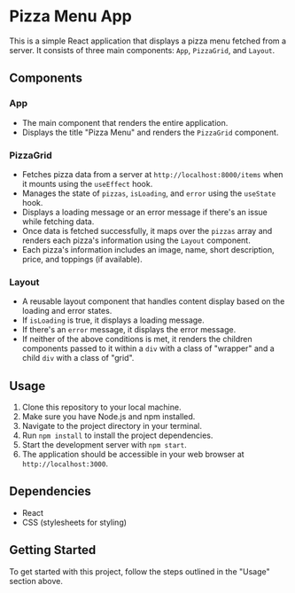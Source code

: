 # Pizza Menu App

This is a simple React application that displays a pizza menu fetched from a server. It consists of three main components: `App`, `PizzaGrid`, and `Layout`.

## Components

### App
- The main component that renders the entire application.
- Displays the title "Pizza Menu" and renders the `PizzaGrid` component.

### PizzaGrid
- Fetches pizza data from a server at `http://localhost:8000/items` when it mounts using the `useEffect` hook.
- Manages the state of `pizzas`, `isLoading`, and `error` using the `useState` hook.
- Displays a loading message or an error message if there's an issue while fetching data.
- Once data is fetched successfully, it maps over the `pizzas` array and renders each pizza's information using the `Layout` component.
- Each pizza's information includes an image, name, short description, price, and toppings (if available).

### Layout
- A reusable layout component that handles content display based on the loading and error states.
- If `isLoading` is true, it displays a loading message.
- If there's an `error` message, it displays the error message.
- If neither of the above conditions is met, it renders the children components passed to it within a `div` with a class of "wrapper" and a child `div` with a class of "grid".

## Usage
1. Clone this repository to your local machine.
2. Make sure you have Node.js and npm installed.
3. Navigate to the project directory in your terminal.
4. Run `npm install` to install the project dependencies.
5. Start the development server with `npm start`.
6. The application should be accessible in your web browser at `http://localhost:3000`.

## Dependencies
- React
- CSS (stylesheets for styling)

## Getting Started
To get started with this project, follow the steps outlined in the "Usage" section above.
